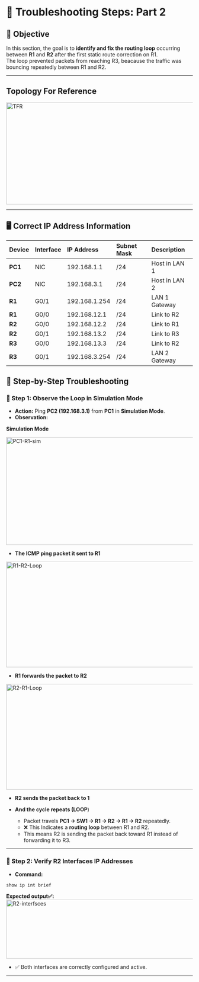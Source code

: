 # 🔁 Troubleshooting Steps: Part 2

## 🎯 Objective
In this section, the goal is to **identify and fix the routing loop** occurring between **R1** and **R2** after the first static route correction on R1.  
The loop prevented packets from reaching R3, beacause the traffic was bouncing repeatedly between R1 and R2.

---

## Topology For Reference
<img width="682" height="275" alt="TFR" src="https://github.com/user-attachments/assets/3cc35f18-e8d9-4713-ae2b-0accfc407b19" />

---

## 🖥️ Correct IP Address Information

| Device | Interface | IP Address | Subnet Mask | Description |
|:--------|:-----------|:------------|:-------------|:-------------|
| **PC1** | NIC | 192.168.1.1 | /24 | Host in LAN 1 |
| **PC2** | NIC | 192.168.3.1 | /24 | Host in LAN 2 |
| **R1** | G0/1 | 192.168.1.254 | /24 | LAN 1 Gateway |
| **R1** | G0/0 | 192.168.12.1 | /24 | Link to R2 |
| **R2** | G0/0 | 192.168.12.2 | /24 | Link to R1 |
| **R2** | G0/1 | 192.168.13.2 | /24 | Link to R3 |
| **R3** | G0/0 | 192.168.13.3 | /24 | Link to R2 |
| **R3** | G0/1 | 192.168.3.254 | /24 | LAN 2 Gateway |

## 🧠 Step-by-Step Troubleshooting

### 🧩 Step 1: Observe the Loop in Simulation Mode
- **Action:** Ping **PC2 (192.168.3.1)** from **PC1** in **Simulation Mode**.  
- **Observation:**

**Simulation Mode**

<img width="789" height="291" alt="PC1-R1-sim" src="https://github.com/user-attachments/assets/c0177363-cacf-43bb-9b6c-7d1536eaedb5" />

- **The ICMP ping packet it sent to R1**

<img width="739" height="285" alt="R1-R2-Loop" src="https://github.com/user-attachments/assets/10d8ac9e-f9ed-48fa-85e1-36532fd7410e" />

- **R1 forwards the packet to R2**

<img width="693" height="285" alt="R2-R1-Loop" src="https://github.com/user-attachments/assets/8b7391f4-b90b-4a22-b990-db0e4be54ac7" />

- **R2 sends the packet back to 1**
- **And the cycle repeats (LOOP**)

  - Packet travels **PC1 → SW1 → R1 → R2 → R1 → R2** repeatedly.  
  - ❌ This Indicates a **routing loop** between R1 and R2.  
  - This means R2 is sending the packet back toward R1 instead of forwarding it to R3.

---

### 🧩 Step 2: Verify R2 Interfaces IP Addresses
- **Command:**  
```bash
show ip int brief
```

**Expected output✅:**
<img width="818" height="159" alt="R2-interfsces" src="https://github.com/user-attachments/assets/e909da92-b7d8-4156-83c4-544c3bb49b47" />

- ✅ Both interfaces are correctly configured and active.

---
